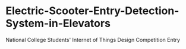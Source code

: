 # Electric-Scooter-Entry-Detection-System-in-Elevators
National College Students' Internet of Things Design Competition Entry
